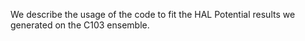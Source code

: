 We describe the usage of the code to fit the HAL Potential results we generated on the C103 ensemble.